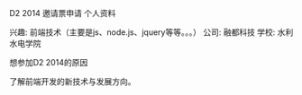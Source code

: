 D2 2014 邀请票申请
个人资料

兴趣: 前端技术（主要是js、node.js、jquery等等。。。）
公司: 融都科技
学校: 水利水电学院

想参加D2 2014的原因

了解前端开发的新技术与发展方向。
